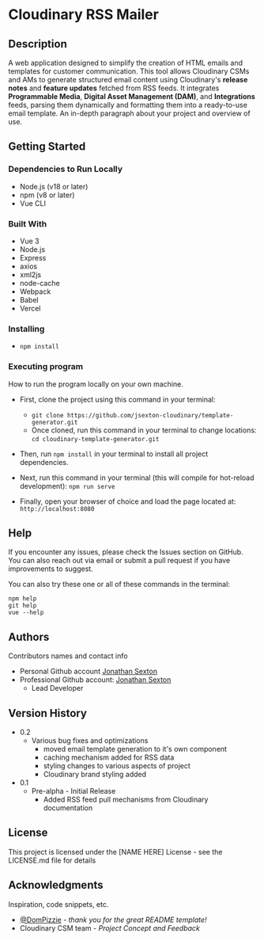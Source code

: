 # Cloudinary RSS Mailer

## Description

A web application designed to simplify the creation of HTML emails and templates for customer communication. This tool allows Cloudinary CSMs and AMs to generate structured email content using Cloudinary's **release notes** and **feature updates** fetched from RSS feeds. It integrates **Programmable Media**, **Digital Asset Management (DAM)**, and **Integrations** feeds, parsing them dynamically and formatting them into a ready-to-use email template.
An in-depth paragraph about your project and overview of use.

## Getting Started

### Dependencies to Run Locally

- Node.js (v18 or later)
- npm (v8 or later)
- Vue CLI

### Built With

- Vue 3
- Node.js
- Express
- axios
- xml2js
- node-cache
- Webpack
- Babel
- Vercel

### Installing

- `npm install`

### Executing program

How to run the program locally on your own machine.

- First, clone the project using this command in your terminal:

  - `git clone https://github.com/jsexton-cloudinary/template-generator.git`
  - Once cloned, run this command in your terminal to change locations: `cd cloudinary-template-generator.git`

- Then, run `npm install` in your terminal to install all project dependencies.
- Next, run this command in your terminal (this will compile for hot-reload development): `npm run serve`
- Finally, open your browser of choice and load the page located at: `http://localhost:8080`

## Help

If you encounter any issues, please check the Issues section on GitHub. You can also reach out via email or submit a pull request if you have improvements to suggest.

You can also try these one or all of these commands in the terminal:

```
npm help
git help
vue --help
```

## Authors

Contributors names and contact info

- Personal Github account [Jonathan Sexton](https://github.com/JS-goose)
- Professional Github account: [Jonathan Sexton](https://github.com/jsexton-cloudinary)
  - Lead Developer

## Version History

- 0.2
  - Various bug fixes and optimizations
    - moved email template generation to it's own component
    - caching mechanism added for RSS data
    - styling changes to various aspects of project
    - Cloudinary brand styling added
- 0.1
  - Pre-alpha - Initial Release
    - Added RSS feed pull mechanisms from Cloudinary documentation

## License

This project is licensed under the [NAME HERE] License - see the LICENSE.md file for details

## Acknowledgments

Inspiration, code snippets, etc.

- [@DomPizzie](https://gist.github.com/DomPizzie/7a5ff55ffa9081f2de27c315f5018afc) - _thank you for the great README template!_
- Cloudinary CSM team - _Project Concept and Feedback_
